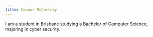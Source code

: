 ```yaml
---
title: Connor McCartney
---
```

I am a student in Brisbane studying a Bachelor of Computer Science, majoring in cyber security.
